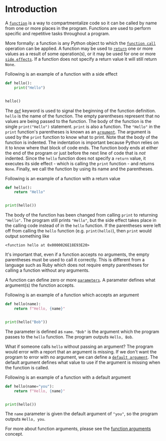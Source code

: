 # Introduction

A [`function`][function] is a way to compartmentalize code so it can be called by name from one or more places in the program.
Functions are used to perform specific and repetitive tasks throughout a program.

More formally: a function is any Python object to which the [`function call`][calls] operation can be applied.
A function may be used to [`return`][return] one or more values as a result of some operation(s), or it may be used for one or more [`side effects`][side effects].
If a function does not specify a return value it will still return `None`. 

Following is an example of a function with a side effect

```python
def hello():
    print("Hello")


hello()

```

The [`def`][def] keyword is used to signal the beginning of the function definition.
`hello` is the name of the function.
The empty parentheses represent that no values are being passed to the function.
The body of the function is the single `print("Hello")` statement.
`print` is also a function.
The `"Hello"`  in the `print` function's parentheses is known as an [`argument`][arguments].
The argument is used by the `print` function to know what to print.
Note that the body of the function is indented.
The indentation is important because Python relies on it to know where that block of code ends.
The function body ends at either the end of the program or just before the next line of code that is _not_ indented.
Since the `hello` function does not specify a `return` value, it executes its side effect - which is calling the `print` function - and returns `None`.
Finally, we call the function by using its name and the parentheses.

Following is an example of a function with a return value

```python
def hello():
    return "Hello"


print(hello())

```

The body of the function has been changed from calling `print` to returning `"Hello"`.
The program still prints `"Hello"`, but the side effect takes place in the calling code instead of in the `hello` function.
If the parentheses were left off from  calling the `hello` function (e.g. `print(hello)`), then `print` would output something like

```
<function hello at 0x0000026E18E93E20>
```

It's important that, even if a function accepts no arguments, the empty parentheses must be used to call it correctly.
This is different from a language such as Ruby which does not require empty parentheses for calling a function without any arguments.

A function can define zero or more [`parameters`][parameters]. A parameter defines what argument(s) the function accepts.

Following is an example of a function which accepts an argument

```python
def hello(name):
    return f"Hello, {name}"


print(hello("Bob"))

```

The parameter is defined as `name`.
`"Bob"` is the argument which the program passes to the `hello` function.
The program outputs `Hello, Bob`.

What if someone calls `hello` without passing an argument?
The program would error with a report that an argument is missing.
If we don't want the program  to error with no argument, we can define a [`default argument`][default arguments].
The default argument defines what value to use if the argument is missing when the function is called.

Following is an example of a function with a default argument

```python
def hello(name="you"):
    return f"Hello, {name}"


print(hello())

```

The `name` parameter is given the default argument of `"you"`, so the program outputs `Hello, you`.

For more about function arguments, please see the [function arguments][function arguments] concept.


[arguments]: https://www.w3schools.com/python/gloss_python_function_arguments.asp
[built-in functions]: https://docs.python.org/3/library/functions.html
[calls]: https://docs.python.org/3/reference/expressions.html#calls
[def]: https://www.geeksforgeeks.org/python-def-keyword/
[default arguments]: https://www.geeksforgeeks.org/default-arguments-in-python/
[first-class objects]: https://realpython.com/lessons/functions-first-class-objects-python/
[function]: https://docs.python.org/3/glossary.html#term-function
[function arguments]: ../function-arguments/about.md
[function-definitions]: https://docs.python.org/3/reference/compound_stmts.html#function-definitions
[parameters]: https://www.codecademy.com/learn/flask-introduction-to-python/modules/learn-python3-functions/cheatsheet
[return]: https://www.geeksforgeeks.org/python-return-statement/
[side effects]: https://runestone.academy/ns/books/published/fopp/Functions/SideEffects.html

